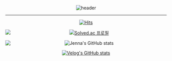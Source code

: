 <div a align=center>
  
![header](https://capsule-render.vercel.app/api?type=waving&color=0:FFCCCC,100:336699&height=300&section=header&text=Jenna's%20Github&fontSize=70&animation=fadeIn&fontColor=000033)
  
</div>
  
  ***
  
<div a align=center>
  
  [![Hits](https://hits.seeyoufarm.com/api/count/incr/badge.svg?url=https%3A%2F%2Fgithub.com%2Fjeonga0303&count_bg=%23666699&title_bg=%23555555&icon=github.svg&icon_color=%23E7E7E7&title=hits&edge_flat=false)](https://hits.seeyoufarm.com)
  
</div>

<div a align=center>
  
   <img src="http://mazandi.herokuapp.com/api?handle=jakang0303&theme=warm" align="left"/>
  
  [![Solved.ac
프로필](http://mazassumnida.wtf/api/v2/generate_badge?boj=jakang0303)](https://solved.ac/jakang0303)
  
 
  
</div>

 <div a align=center>
  
  <img src="https://user-images.githubusercontent.com/52391624/204185457-8e906d8c-244e-429e-bbea-b89163ca4e26.gif" align="left">

![Jenna's GitHub stats](https://github-readme-stats.vercel.app/api?username=jeonga0303&show_icons=true&theme=nord)

[![Velog's GitHub stats](https://velog-readme-stats.vercel.app/api?name=jakang)](https://velog.io/@jakang)
  
 </div>





